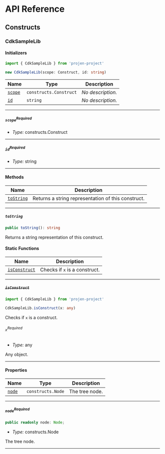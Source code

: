 # API Reference <a name="API Reference" id="api-reference"></a>

## Constructs <a name="Constructs" id="Constructs"></a>

### CdkSampleLib <a name="CdkSampleLib" id="projen-project.CdkSampleLib"></a>

#### Initializers <a name="Initializers" id="projen-project.CdkSampleLib.Initializer"></a>

```typescript
import { CdkSampleLib } from 'projen-project'

new CdkSampleLib(scope: Construct, id: string)
```

| **Name** | **Type** | **Description** |
| --- | --- | --- |
| <code><a href="#projen-project.CdkSampleLib.Initializer.parameter.scope">scope</a></code> | <code>constructs.Construct</code> | *No description.* |
| <code><a href="#projen-project.CdkSampleLib.Initializer.parameter.id">id</a></code> | <code>string</code> | *No description.* |

---

##### `scope`<sup>Required</sup> <a name="scope" id="projen-project.CdkSampleLib.Initializer.parameter.scope"></a>

- *Type:* constructs.Construct

---

##### `id`<sup>Required</sup> <a name="id" id="projen-project.CdkSampleLib.Initializer.parameter.id"></a>

- *Type:* string

---

#### Methods <a name="Methods" id="Methods"></a>

| **Name** | **Description** |
| --- | --- |
| <code><a href="#projen-project.CdkSampleLib.toString">toString</a></code> | Returns a string representation of this construct. |

---

##### `toString` <a name="toString" id="projen-project.CdkSampleLib.toString"></a>

```typescript
public toString(): string
```

Returns a string representation of this construct.

#### Static Functions <a name="Static Functions" id="Static Functions"></a>

| **Name** | **Description** |
| --- | --- |
| <code><a href="#projen-project.CdkSampleLib.isConstruct">isConstruct</a></code> | Checks if `x` is a construct. |

---

##### ~~`isConstruct`~~ <a name="isConstruct" id="projen-project.CdkSampleLib.isConstruct"></a>

```typescript
import { CdkSampleLib } from 'projen-project'

CdkSampleLib.isConstruct(x: any)
```

Checks if `x` is a construct.

###### `x`<sup>Required</sup> <a name="x" id="projen-project.CdkSampleLib.isConstruct.parameter.x"></a>

- *Type:* any

Any object.

---

#### Properties <a name="Properties" id="Properties"></a>

| **Name** | **Type** | **Description** |
| --- | --- | --- |
| <code><a href="#projen-project.CdkSampleLib.property.node">node</a></code> | <code>constructs.Node</code> | The tree node. |

---

##### `node`<sup>Required</sup> <a name="node" id="projen-project.CdkSampleLib.property.node"></a>

```typescript
public readonly node: Node;
```

- *Type:* constructs.Node

The tree node.

---





